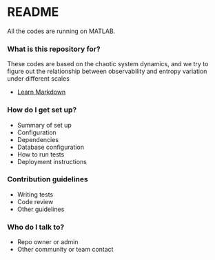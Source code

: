# README #

All the codes are running on MATLAB.

### What is this repository for? ###

These codes are based on the chaotic system dynamics, and we try to figure out the relationship between observability and entropy variation under different scales

* [Learn Markdown](https://bitbucket.org/tutorials/markdowndemo)

### How do I get set up? ###

* Summary of set up
* Configuration
* Dependencies
* Database configuration
* How to run tests
* Deployment instructions

### Contribution guidelines ###

* Writing tests
* Code review
* Other guidelines

### Who do I talk to? ###

* Repo owner or admin
* Other community or team contact